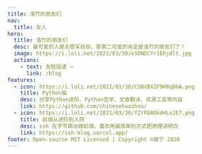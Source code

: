 ```yaml
---
title: 洛竹的朋友们
nav:
  title: 友人
hero:
  title: 洛竹的朋友们
  desc: 最可爱的人是志愿军叔叔，那第二可爱的肯定是洛竹的朋友们了！
  image: https://i.loli.net/2021/03/30/eSONDCYr1Ehjdlt.jpg
  actions:
    - text: 友链投递 →
      link: /blog
features:
  - icon: https://i.loli.net/2021/03/30/CSNVBX2F9KRqDbA.png
    title: Python猫
    desc: 分享Python进阶、Python哲学、文章翻译、资源工具等内容
    link: https://github.com/chinesehuazhou/
  - icon: https://i.loli.net/2021/03/30/fZrFD8OkdHLoJE7.png
    title: 前端从进阶到入院
    desc: ssh 在字节跳动做前端，喜欢用最简单的方式把原理讲明白
    link: https://ssh-blog.vercel.app/
footer: Open-source MIT Licensed | Copyright ©俊宁 2020
---
```

